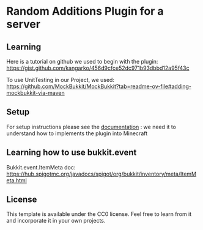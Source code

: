 # Random Additions Plugin for a server

## Learning

Here is a tutorial on github we used to begin with the plugin: https://gist.github.com/kangarko/456d9cfce52dc971b93dbbd12a95f43c

To use UnitTesting in our Project, we used: https://github.com/MockBukkit/MockBukkit?tab=readme-ov-file#adding-mockbukkit-via-maven

## Setup

For setup instructions please see the [documentation](https://docs.papermc.io/paper/dev/plugin-yml) : we need it to understand how to implements the plugin into Minecraft

## Learning how to use bukkit.event 

Bukkit.event.ItemMeta doc: https://hub.spigotmc.org/javadocs/spigot/org/bukkit/inventory/meta/ItemMeta.html 

## License

This template is available under the CC0 license. Feel free to learn from it and incorporate it in your own projects.
